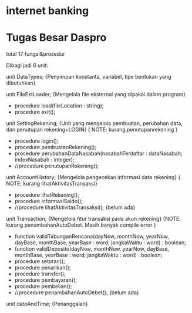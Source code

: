 # internet banking
# Tugas Besar Daspro

total 17 fungsi&prosedur

Dibagi jadi 6 unit:

unit DataTypes; {Penyimpan konstanta, variabel, tipe bentukan yang dibutuhkan}
  
	
	
unit FileExtLoader; {Mengelola file eksternal yang dipakai dalam program}
- procedure load(fileLocation : string);
- procedure exit();



unit SettingRekening; {Unit yang mengelola pembuatan, perubahan data, dan penutupan rekening+LOGIN}
  { 	NOTE: 	kurang penutupanrekening }
- procedure login();
- procedure pembuatanRekening();
- procedure perubahanDataNasabah(nasabahTerdaftar : dataNasabah; indexNasabah : integer);
- //procedure penutupanRekening();
 
	
	
unit AccountHistory; {Mengelola pengecekan informasi data rekening}
  { NOTE: kurang lihatAktivitasTransaksi}
- procedure lihatRekening();
- procedure informasiSaldo();
- //procedure lihatAktivitasTransaksi(); {belum ada}


unit Transaction; {Mengelola fitur transaksi pada akun rekening}
    {NOTE: kurang penambahanAutoDebet. Masih banyak compile error } 
- function validTabunganRencana(dayNow, monthNow, yearNow, dayBase, monthBase, yearBase : word; jangkaWaktu : word) : boolean;
- function validDeposito(dayNow, monthNow, yearNow, dayBase, monthBase, yearBase : word; jangkaWaktu : word) : boolean;
- procedure setoran();
- procedure penarikan();
- procedure transfer();
- procedure pembayaran();
- procedure pembelian();
- //procedure penambahanAutoDebet(); {belum ada}


unit dateAndTime; {Penanggalan}
